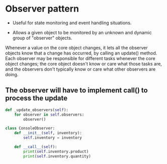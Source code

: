 # Observer pattern

- Useful for state monitoring and event handling situations.

- Allows a given object to be monitored by an unknown and dynamic group of "observer" objects.

Whenever a value on the core object changes, it lets all the observer objects know
that a change has occurred, by calling an update() method. Each observer may
be responsible for different tasks whenever the core object changes; the core object
doesn't know or care what those tasks are, and the observers don't typically know
or care what other observers are doing.

## The observer will have to implement __call__() to process the update
```python
def _update_observers(self):
    for observer in self.observers:
        observer()
```
```python
class ConsoleObserver:
    def __init__(self, inventory):
        self.inventory = inventory

    def __call__(self):
        print(self.inventory.product)
        print(self.inventory.quantity)
```